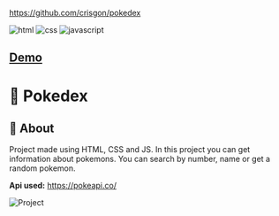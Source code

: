 https://github.com/crisgon/pokedex

![html](https://img.shields.io/badge/-HTML-e67e22)
![css](https://img.shields.io/badge/-CSS-3498db)
![javascript](https://img.shields.io/badge/-Javascript-f1c40f)
## [Demo](https://crisgon.github.io/pokedex)


# 📱 Pokedex

## 📖 About 
Project made using HTML, CSS and JS. In this project you can get information about pokemons. You can search by number, name or get a random pokemon.

**Api used:** https://pokeapi.co/

![Project](https://i.imgur.com/lSu9Mug.png)
